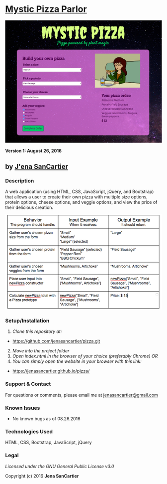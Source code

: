 # [Mystic Pizza Parlor](http://jenasancartier.github.io/pizza)
![project screenshot](/img/screenshot.png)

__Version 1: August 26, 2016__
## by [J'ena SanCartier](https://github.com/jenasancartier)

### Description
A web application (using HTML, CSS, JavaScript, jQuery, and Bootstrap) that allows a user to create their own pizza with multiple size options, protein options, cheese options, and veggie options, and view the price of their delicious creation.

![project requirements](/img/specs.png)

### Setup/Installation
1. _Clone this repository at:_
  * https://github.com/jenasancartier/pizza.git
2. _Move into the project folder_
3. _Open index.html in the browser of your choice (preferably Chrome) OR_
4. _You can simply open the website in your browser with this link:_
  * https://jenasancartier.github.io/pizza/

### Support & Contact
For questions or comments, please email me at [jenasancartier@gmail.com](mailto:jenasancartier@gmail.com)

### Known Issues
* No known bugs as of 08.26.2016

### Technologies Used
HTML, CSS, Bootstrap, JavaScript, jQuery

### Legal
*Licensed under the GNU General Public License v3.0*

Copyright (c) 2016 **Jena SanCartier**
